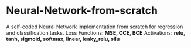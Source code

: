 # Neural-Network-from-scratch
A self-coded Neural Network implementation from scratch for regression and classification tasks.
Loss Functions: **MSE, CCE, BCE**
Activations: **relu, tanh, sigmoid, softmax, linear, leaky_relu, silu**
